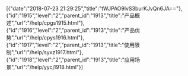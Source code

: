 [{"date":"2018-07-23 21:29:25","title":"tWJPAO9lvS3burKJvQn6JA=="},{"id":"1915","level":"2","parent_id":"1913","title":"产品概述","url":"/help/cpgs1915.html"},{"id":"1916","level":"2","parent_id":"1913","title":"产品优势","url":"/help/cpys1916.html"},{"id":"1917","level":"2","parent_id":"1913","title":"使用限制","url":"/help/syxz1917.html"},{"id":"1918","level":"2","parent_id":"1913","title":"应用场景","url":"/help/yycj1918.html"}]